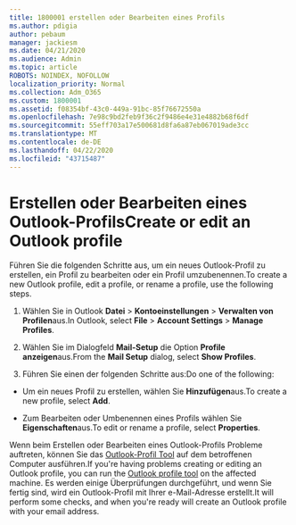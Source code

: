 ```yaml
---
title: 1800001 erstellen oder Bearbeiten eines Profils
ms.author: pdigia
author: pebaum
manager: jackiesm
ms.date: 04/21/2020
ms.audience: Admin
ms.topic: article
ROBOTS: NOINDEX, NOFOLLOW
localization_priority: Normal
ms.collection: Adm_O365
ms.custom: 1800001
ms.assetid: f08354bf-43c0-449a-91bc-85f76672550a
ms.openlocfilehash: 7e98c9bd2feb9f36c2f9486e4e31e4882b68f6df
ms.sourcegitcommit: 55eff703a17e500681d8fa6a87eb067019ade3cc
ms.translationtype: MT
ms.contentlocale: de-DE
ms.lasthandoff: 04/22/2020
ms.locfileid: "43715487"
---
```

# <a name="create-or-edit-an-outlook-profile"></a><span data-ttu-id="c53f8-102">Erstellen oder Bearbeiten eines Outlook-Profils</span><span class="sxs-lookup"><span data-stu-id="c53f8-102">Create or edit an Outlook profile</span></span>

<span data-ttu-id="c53f8-103">Führen Sie die folgenden Schritte aus, um ein neues Outlook-Profil zu erstellen, ein Profil zu bearbeiten oder ein Profil umzubenennen.</span><span class="sxs-lookup"><span data-stu-id="c53f8-103">To create a new Outlook profile, edit a profile, or rename a profile, use the following steps.</span></span>
  
1. <span data-ttu-id="c53f8-104">Wählen Sie in Outlook **Datei** \> **Kontoeinstellungen** \> **Verwalten von Profilen**aus.</span><span class="sxs-lookup"><span data-stu-id="c53f8-104">In Outlook, select **File** \> **Account Settings** \> **Manage Profiles**.</span></span>
    
2. <span data-ttu-id="c53f8-105">Wählen Sie im Dialogfeld **Mail-Setup** die Option **Profile anzeigen**aus.</span><span class="sxs-lookup"><span data-stu-id="c53f8-105">From the **Mail Setup** dialog, select **Show Profiles**.</span></span>
    
3. <span data-ttu-id="c53f8-106">Führen Sie einen der folgenden Schritte aus:</span><span class="sxs-lookup"><span data-stu-id="c53f8-106">Do one of the following:</span></span>
    
  - <span data-ttu-id="c53f8-107">Um ein neues Profil zu erstellen, wählen Sie **Hinzufügen**aus.</span><span class="sxs-lookup"><span data-stu-id="c53f8-107">To create a new profile, select **Add**.</span></span>
    
  - <span data-ttu-id="c53f8-108">Zum Bearbeiten oder Umbenennen eines Profils wählen Sie **Eigenschaften**aus.</span><span class="sxs-lookup"><span data-stu-id="c53f8-108">To edit or rename a profile, select **Properties**.</span></span>
    
<span data-ttu-id="c53f8-109">Wenn beim Erstellen oder Bearbeiten eines Outlook-Profils Probleme auftreten, können Sie das [Outlook-Profil Tool](https://aka.ms/SaRA-OutlookSetupProfile) auf dem betroffenen Computer ausführen.</span><span class="sxs-lookup"><span data-stu-id="c53f8-109">If you're having problems creating or editing an Outlook profile, you can run the [Outlook profile tool](https://aka.ms/SaRA-OutlookSetupProfile) on the affected machine.</span></span> <span data-ttu-id="c53f8-110">Es werden einige Überprüfungen durchgeführt, und wenn Sie fertig sind, wird ein Outlook-Profil mit Ihrer e-Mail-Adresse erstellt.</span><span class="sxs-lookup"><span data-stu-id="c53f8-110">It will perform some checks, and when you're ready will create an Outlook profile with your email address.</span></span> 
  

